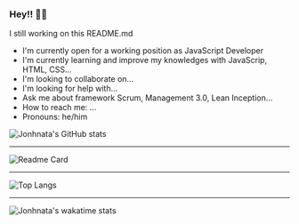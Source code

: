 ### Hey!! 👋🏼
I still working on this README.md

- I'm currently open for a working position as JavaScript Developer
- I'm currently learning and improve my knowledges with JavaScrip, HTML, CSS...
- I'm looking to collaborate on...
- I'm looking for help with...
- Ask me about framework Scrum, Management 3.0, Lean Inception...
- How to reach me: ...
- Pronouns: he/him

![Jonhnata's GitHub stats](https://github-readme-stats.vercel.app/api?username=jonhnatalima&theme=chartreuse-dark&show_icons=true&count_private=true)

----------------------------

![Readme Card](https://github-readme-stats.vercel.app/api/pin/?username=jonhnatalima&repo=countdown-timer&show_owner=true&theme=chartreuse-dark)

----------------------------

![Top Langs](https://github-readme-stats.vercel.app/api/top-langs/?username=jonhnatalima&theme=chartreuse-dark&layout=compact)

----------------------------

![Jonhnata's wakatime stats](https://github-readme-stats.vercel.app/api/wakatime?username=jonhnatalima&theme=chartreuse-dark)
